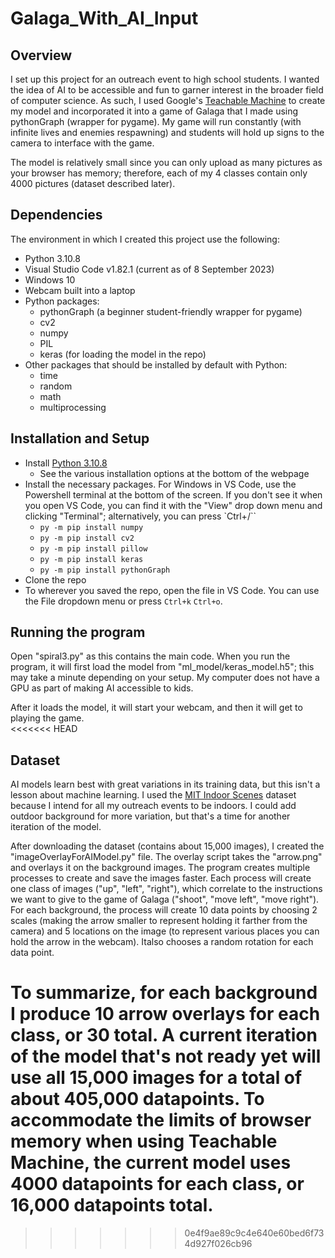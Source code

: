 # Galaga_With_AI_Input

## Overview

I set up this project for an outreach event to high school students.  I wanted the idea of AI to be accessible and fun to garner interest in the broader field of computer science.  As such, I used Google's [Teachable Machine](https://teachablemachine.withgoogle.com/train) to create my model and incorporated it into a game of Galaga that I made using pythonGraph (wrapper for pygame).  My game will run constantly (with infinite lives and enemies respawning) and students will hold up signs to the camera to interface with the game.

The model is relatively small since you can only upload as many pictures as your browser has memory; therefore, each of my 4 classes contain only 4000 pictures (dataset described later).

## Dependencies

The environment in which I created this project use the following:

- Python 3.10.8
- Visual Studio Code v1.82.1 (current as of 8 September 2023)
- Windows 10
- Webcam built into a laptop
- Python packages:
	- pythonGraph (a beginner student-friendly wrapper for pygame)
	- cv2
	- numpy
	- PIL
	- keras (for loading the model in the repo)
- Other packages that should be installed by default with Python:
	- time
	- random
	- math
	- multiprocessing

## Installation and Setup

- Install [Python 3.10.8](https://www.python.org/downloads/release/python-3108/)
	- See the various installation options at the bottom of the webpage
- Install the necessary packages.  For Windows in VS Code, use the Powershell terminal at the bottom of the screen.  If you don't see it when you open VS Code, you can find it with the "View" drop down menu and clicking "Terminal"; alternatively, you can press `Ctrl+/``
	- `py -m pip install numpy`
	- `py -m pip install cv2`
	- `py -m pip install pillow`
	- `py -m pip install keras`
	- `py -m pip install pythonGraph`
- Clone the repo
- To wherever you saved the repo, open the file in VS Code.  You can use the File dropdown menu or press `Ctrl+k` `Ctrl+o`.

## Running the program

Open "spiral3.py" as this contains the main code.  When you run the program, it will first load the model from "ml_model/keras_model.h5"; this may take a minute depending on your setup.  My computer does not have a GPU as part of making AI accessible to kids.  

After it loads the model, it will start your webcam, and then it will get to playing the game.  
<<<<<<< HEAD

## Dataset

AI models learn best with great variations in its training data, but this isn't a lesson about machine learning.  I used the [MIT Indoor Scenes](https://www.kaggle.com/datasets/itsahmad/indoor-scenes-cvpr-2019) dataset because I intend for all my outreach events to be indoors.  I could add outdoor background for more variation, but that's a time for another iteration of the model.

After downloading the dataset (contains about 15,000 images), I created the "imageOverlayForAIModel.py" file.  The overlay script takes the "arrow.png" and overlays it on the background images.  The program creates multiple processes to create and save the images faster.  Each process will create one class of images ("up", "left", "right"), which correlate to the instructions we want to give to the game of Galaga ("shoot", "move left", "move right").  For each background, the process will create 10 data points by choosing 2 scales (making the arrow smaller to represent holding it farther from the camera) and 5 locations on the image (to represent various places you can hold the arrow in the webcam).  Italso chooses a random rotation for each data point.

To summarize, for each background I produce 10 arrow overlays for each class, or 30 total. A current iteration of the model that's not ready yet will use all 15,000 images for a total of about 405,000 datapoints.  To accommodate the limits of browser memory when using Teachable Machine, the current model uses 4000 datapoints for each class, or 16,000 datapoints total.
=======
>>>>>>> 0e4f9ae89c9c4e640e60bed6f734d927f026cb96
